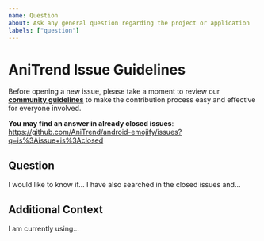 ```yaml
---
name: Question
about: Ask any general question regarding the project or application
labels: ["question"]
---
```


# AniTrend Issue Guidelines

Before opening a new issue, please take a moment to review our [**community
guidelines**](https://github.com/AniTrend/android-emojify/blob/develop/CONTRIBUTING.md) to make the
contribution process easy and effective for everyone involved.

**You may find an answer in already closed issues**:
https://github.com/AniTrend/android-emojify/issues?q=is%3Aissue+is%3Aclosed

## Question

<!-- Clearly and explicitly explain the details about your question -->

I would like to know if... I have also searched in the closed issues and...

## Additional Context

<!-- Any additional information regarding your question, you may also add screenshots if any under this section -->

I am currently using...
